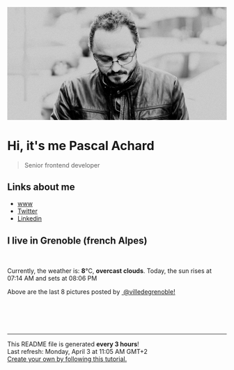 ![Pascal Achard](./images/photo-pascal-achard.jpg)
# Hi, it's me Pascal Achard
> Senior frontend developer

## Links about me
- [www](https://www.pascal-achard.com)
- [Twitter](https://twitter.com/botmaster)
- [Linkedin](http://www.linkedin.com/in/pascal-achard)


## I live in Grenoble (french Alpes)
<img src="https://openweathermap.org/img/wn/04d@2x.png" alt="">

Currently, the weather is: **8**°C, **overcast clouds**.
Today, the sun rises at 07:14 AM and sets at 08:06 PM

Above are the last 8 pictures posted by <a href="https://www.instagram.com/villedegrenoble/" target="_blank"><img alt="" src="https://upload.wikimedia.org/wikipedia/commons/thumb/e/e7/Instagram_logo_2016.svg/1024px-Instagram_logo_2016.svg.png" width="20"/> @villedegrenoble!</a>

<p style="display: flex; flex-wrap: wrap; gap: 20px;">
        <img src="https://cdn1.picuki.com/hosted-by-instagram/q/0exhNuNYnjBcaS3SYdxKjf8F2vJ1WgxSZ60STLepjSVmIR1vLHOapZA0mpCj4yRwKwVlASuRYzxj7YgrUVlQDz1%7C%7CO0LdQLWASjhQ56qaUenN1jJk8ZJnkb09KXQWYXCq%7C%7CsItVwmYdSgIGaYDG7uo%7C%7CesJ+vPucjEHpi2VNrQT9zJBpY6uSKVKz8B13bHR1Bv9vdBhYgJE8VQpMBQ7odLUvj8ESLnzNskg6PA5RbMCg8kW%7C%7C+7piSS1X24ldihBGTOguYrVwr9T0WXXejYH9GmkGpweeGE801mBlTM6k7R3rrqYJocr3Po17IH4fTcED3tJhjVPsdK+lCGQPy38mUxanjCD%7C%7CZK3VtIAl5rYcfGzdN7B9inaPefEQpAUCl0XFK7pZnnaL6auA+MOp95HCdZawn%7C%7Cz%7C%7CwPgIuSm%7C%7CjdQJxEMvDqIM4F5R6DFwqv1oHU=.jpeg" alt="" width="200"/>
        <img src="https://cdn1.picuki.com/hosted-by-instagram/q/0exhNuNYnjBcaS3SYdxKjf8F2vJzWgxSZ60STLepjSVmIR1vLHOapZA0mpCl6yRxIwVgFDeSYzxj7IouUlpSCD17P03cSbyPSTZR6aSfVu6gvDNj955hkLo2LnEeYXaq9sIrUWKpNWwSDv5PHL%7C%7Clo7gX5vrtaSgEpjuSKrVCkGZTjse3TO9%7C%7C2pYf5%7C%7CHSv1izv9QpcmkazXgpdAd4+pvlpDk1VOCtIc17q7VySKNBicMCuaK%7C%7C1Sa8H2QkaHp%7C%7CECKet8XCkONFui3rSzY57zz2F%7C%7CF9EEIdvlqztEsF5JZ6q66jedpV2t8AjqrySVwhGWlvqklPv6XslHPaSUGI%7C%7CmIUwGPRn+T8J7gprsigdcy8U%7C%7Cr%7C%7CwyD2Z4DHHqhADm1CLNuPa3bKJaScV9FfnoFiOOthwWbs0yO8R4f3zkdAQjpP3mLfXrQgYazLgpCq8UjDiznT+AE%7C%7CwZ65.jpeg" alt="" width="200"/>
        <img src="https://cdn1.picuki.com/hosted-by-instagram/q/0exhNuNYnjBcaS3SYdxKjf8F2vJ1WgxSZ60STLepjSVmIR1vLHOapZA0mpCl6yRxIwVgFDeSYzxj7IMvVFRXAj17PU3fSLWOSTxd7ambVuaivDJu9JZhl7g3K3UYZ3aq9MIvVWapNWwSDv5PHL%7C%7Clo79UvOa0LGFq8zCXW%7C%7CdEnGZK55f0Z7F9mt9wuuS4jkja45BsNz5F%7C%7CH8kKl1lodnd%7C%7CndbEvf0PMd6trV2QaUNh4kG5OKopCu7Lm4rbzMvR2LZhYXCoOELhn7mIzwVzGqGU7ErAm0mzF+4+iI29IkqhdiDG7w82q4vkIH2bUdBXG9p+kMjxdKyn36dOF+I2WIE1XqC8pSDVfsKo6akPaCzB9KknDX%7C%7Ce+PmRehaa087WK3%7C%7CcEfmMOK7Mep40IRKQa4ahXiUoF7qMo%7C%7C63yxiDTEX2zKPXcBy.jpeg" alt="" width="200"/>
        <img src="https://cdn1.picuki.com/hosted-by-instagram/q/0exhNuNYnjBcaS3SYdxKjf8F2vJ1WgxSZ60STLepjSVmIR1vLHOapZA0mpCj4yRwKwVlASuRYzxj7I8vUFVYDD14Pk3fSLCNTTxU5qSZUunN1z1l8Z9klL42KnQdYXas%7C%7C8ouVwmYdSgIGaYDG7uo%7C%7CesJ%7C%7CPnucjcFrjOMNbRKmDdttdCwFahlza4lsfe4kx2xu5xncG114WNxahlw5OLUqQUCSKnjMcF6saR5UvoPjsBRpr6gmCG2GGM5b295BTGS9IjOkqg8iyDXdzQspjD3Fe8EIU8hjl246j84q7sIpoq4O5k9+MZg4KvVWVVBWmhm+jVBocW+xzTvSUGI%7C%7CgVRwGKOlf7kNPEu+8WgGtKbdvPo+naZUZPcNZxlc0M5OvCCf0WREOezAZFpg957Ssllgmua%7C%7CSjrJ4b43QQ3CzAX1WDZLstUF6jb+6GnzWTZhmDWpgNqws4=.jpeg" alt="" width="200"/>
        <img src="https://cdn1.picuki.com/hosted-by-instagram/q/0exhNuNYnjBcaS3SYdxKjf8F2vJ1Wg9SZ60STLepjSVmIR1vLHOapZA0mpCl6yRxIwVgFDeSYzxj444pV1xVCT17PkHZT7SPSTlW56icVeehvDdg8Jdpl7g0KXAYbXam88csVGKpNWwSDv5PHL%7C%7Clo7gX5vrtaCgEpjuSKrVCkGZTjse3TO9%7C%7C2pYf5%7C%7CHSv1izv9QpcmkazXgpdAd4+pvlpDk1VOCtIc17q7VySKNBicMCv6K81Sa8H2QkaHp%7C%7CECKet8XCkONFui3rSzY57zz2F%7C%7Cp9EEIdvlqztEsgnYUj3N2aHoN93t8A6fPDaWAkGWlvqklPv6XslHPaSUGI%7C%7CmIUwGPRn+T8J7gprsigdcy8U%7C%7CrN3wvUfqbRI65%7C%7CECpbBKmPA0jdOeGHDdtQlIRDENFLxw2z1FOWRbymzyNQQjpP3mLfXrdTEqXNgpCq8UjDiznT+AE%7C%7CwZ65.jpeg" alt="" width="200"/>
        <img src="https://cdn1.picuki.com/hosted-by-instagram/q/0exhNuNYnjBcaS3SYdxKjf8F2vJ1WgxSZ60STLepjSVmIR1vLHOapZA0mpCl6yRxIwVgFDeSYzxj7IosVVxZCj17OkzbTbOPTjZX76iZXO7N1zJg9p9mnL43LHAXYX6u9cIrUQmYdSgIGaYDG7uo+qhT5aGuO1lQpTb9d7JGmC4E5ZObS6olhMF4pJ2Jg3Tt%7C%7C9kiJzJE5m4vMAQrptqO52tEX%7C%7CD+O8BnsaBwVLYBxMQK5qnRlSaHEmw+Jj8uQnagtIj+kOYA2CjYWw8h6ka%7C%7CS4g8DnRHrlm9kzV3t4gj1aSNBdxuiekZkIH2bSAEXG428Fk71pu1ynOdV0Gv%7C%7CGx8zkPf5KeaYOYSp6XyI%7C%7CTKcfLOzRiTSLyPAeh6DGoLBtCCWxLabeGiFN8fmY4SSqwc8nuU1Ff7S7734wB4AGgShTDaXpA=.jpeg" alt="" width="200"/>
        <img src="https://cdn1.picuki.com/hosted-by-instagram/q/0exhNuNYnjBcaS3SYdxKjf8F2vJ1WgxSZ60STLepjSVmIR1vLHOapZA0mpCl6yRxIwVgFDeSYzxj44ksUlVQDT17PkbcS7aIRD9U6a6bUumkvDxm9ZNhlrsxKnUaYH+u8McuUm+pNWwSDv5PHL%7C%7Clo7gX5vrtaSgEpjuSKrVCkGZTjse3TO9%7C%7C2pYf5%7C%7CHSv1izv9QpcmkazXgpdAd4+pvlpDk1VOCtIc17q7VySKNBicMCv6K%7C%7C1Sa8H2QkaHp%7C%7CECKet8XCkONFui3rSzY57zz2Fvl9EEIdvlqztEsTsJgG0NL3BZ13+N8A%7C%7CIzaVGExGWlvqklPv6XslHPaSUGI%7C%7CmIUwGPRn+T8J7gprsigdcy8U%7C%7CrtmRn3fuWOEu16VVYiUejEWWjyLuSeFtoJwoZ8KdBewnGF2RGUZonW8TRAQjpP3mLfXrRRYNvIgpCq8UjDiznT+AE%7C%7CwZ65.jpeg" alt="" width="200"/>
        <img src="https://cdn1.picuki.com/hosted-by-instagram/q/0exhNuNYnjBcaS3SYdxKjf8F2vJzWgxSZ60STLepjSVmIR1vLHOapZA0mpCl6yRxIwVgFDeSYzxj444qV1VWCT1%7C%7COUDWT7GNTzlR76qeUOfN1TJk%7C%7CJ9pkrc0LHUcbHGq98YtUQmYdSgIGaYDG7uo%7C%7CesJ+fjrcjcFrjOMNbRKmDdttdCwFahlza4lsfe4kx2xu5xncG114WNxahlw5OLUqQUCSKnjMcF6saR5UvoPjsBXpr6gmCG2GGM5b295BTGS9IjOkqg8iyDXdzQspjD3H+8EIU8hjl246gQQtrYGgKqJPL41+MZgu4fSZHRBWmhm+jVBocW+xzTsSUGI%7C%7CgVRwGKOlf7kNPEu+8WgGtKbdtH52y3kZ+PyLYFpeSkDLM7+RVDZKfKRPeENv5pjC%7C%7CNo5A2B3w2+Zr73xSI3CzAX1WDZKbdUF6%7C%7Cb+6GnzWTZhmDWpgNqws4=.jpeg" alt="" width="200"/>
</p>

------------
<p>This README file is generated <b>every 3 hours</b>!
    <br />Last refresh: Monday, April 3 at 11:05 AM GMT+2
    <br /><a href="https://medium.com/@th.guibert/how-to-create-a-self-updating-readme-md-for-your-github-profile-f8b05744ca91">Create your own by following this tutorial.</a>
</p>
<p><a href="https://github.com/botmaster/botmaster/actions/workflows/main.yaml"><img alt="" src="https://github.com/botmaster/botmaster/actions/workflows/main.yaml/badge.svg" /></a></p>

